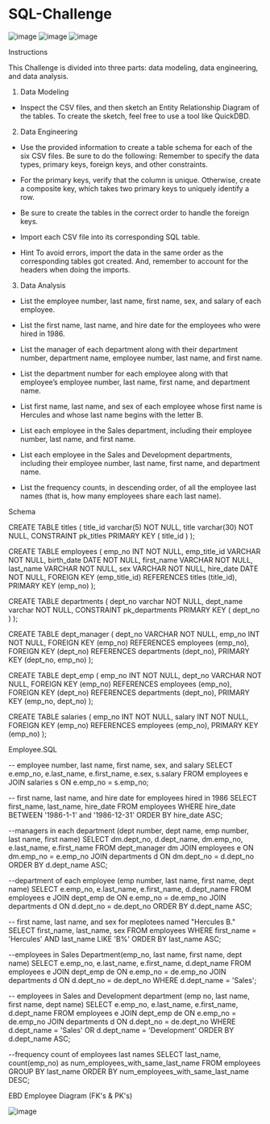 # SQL-Challenge

![image](https://github.com/nasr9000/SQL-Challenge/assets/128746625/1808fa4c-6ca8-4add-a31e-033bae180962)
![image](https://github.com/nasr9000/SQL-Challenge/assets/128746625/eb8473f6-e4e8-4a17-9f51-d782705a20c4)
![image](https://github.com/nasr9000/SQL-Challenge/assets/128746625/401365d0-11bc-4e5c-94e7-d05a4b113e88)

Instructions

This Challenge is divided into three parts: data modeling, data engineering, and data analysis.


1. Data Modeling
- Inspect the CSV files, and then sketch an Entity Relationship Diagram of the tables. To create the sketch, feel free to use a tool like QuickDBD.

2. Data Engineering
- Use the provided information to create a table schema for each of the six CSV files. Be sure to do the following:
  Remember to specify the data types, primary keys, foreign keys, and other constraints.

- For the primary keys, verify that the column is unique. Otherwise, create a composite key, which takes two primary keys to uniquely identify a row.

- Be sure to create the tables in the correct order to handle the foreign keys.

- Import each CSV file into its corresponding SQL table.

- Hint To avoid errors, import the data in the same order as the corresponding tables got created. And, remember to account for the headers when doing the imports.

3. Data Analysis

-  List the employee number, last name, first name, sex, and salary of each employee.

-  List the first name, last name, and hire date for the employees who were hired in 1986.

-  List the manager of each department along with their department number, department name, employee number, last name, and first name.

-  List the department number for each employee along with that employee’s employee number, last name, first name, and department name.

-  List first name, last name, and sex of each employee whose first name is Hercules and whose last name begins with the letter B.

-  List each employee in the Sales department, including their employee number, last name, and first name.

-  List each employee in the Sales and Development departments, including their employee number, last name, first name, and department name.

-  List the frequency counts, in descending order, of all the employee last names (that is, how many employees share each last name).

  Schema
  
CREATE TABLE titles (
    title_id varchar(5)   NOT NULL,
    title varchar(30)   NOT NULL,
    CONSTRAINT pk_titles PRIMARY KEY (
        title_id
     )
);

CREATE TABLE employees (
    emp_no INT  NOT NULL,
    emp_title_id VARCHAR NOT NULL,
    birth_date DATE  NOT NULL,
    first_name VARCHAR  NOT NULL,
    last_name VARCHAR  NOT NULL,
    sex VARCHAR  NOT NULL,
    hire_date DATE  NOT NULL,
    FOREIGN KEY (emp_title_id) REFERENCES titles (title_id),
    PRIMARY KEY (emp_no)
);


CREATE TABLE departments (
    dept_no varchar   NOT NULL,
    dept_name varchar   NOT NULL,
    CONSTRAINT pk_departments PRIMARY KEY (
        dept_no
     )
);
	
CREATE TABLE dept_manager (
    dept_no VARCHAR   NOT NULL,
    emp_no INT   NOT NULL,
    FOREIGN KEY (emp_no) REFERENCES employees (emp_no),
    FOREIGN KEY (dept_no) REFERENCES departments (dept_no),
    PRIMARY KEY (dept_no, emp_no)
);


CREATE TABLE dept_emp (
    emp_no INT  NOT NULL,
    dept_no VARCHAR  NOT NULL,
    FOREIGN KEY (emp_no) REFERENCES employees (emp_no),
    FOREIGN KEY (dept_no) REFERENCES departments (dept_no),
    PRIMARY KEY (emp_no, dept_no)
);



CREATE TABLE salaries (
    emp_no INT  NOT NULL,
    salary INT  NOT NULL,
    FOREIGN KEY (emp_no) REFERENCES employees (emp_no),
	PRIMARY KEY (emp_no)
);


Employee.SQL

-- employee number, last name, first name, sex, and salary
SELECT e.emp_no, e.last_name, e.first_name, e.sex, s.salary
FROM employees e
JOIN salaries s
ON e.emp_no = s.emp_no;

-- first name, last name, and hire date for employees hired in 1986
SELECT first_name, last_name, hire_date
FROM employees
WHERE hire_date BETWEEN '1986-1-1' and '1986-12-31'
ORDER BY hire_date ASC;

--managers in each department (dept number, dept name, emp number, last name, first name)
SELECT dm.dept_no, d.dept_name, dm.emp_no, e.last_name, e.first_name
FROM dept_manager dm
JOIN employees e
ON dm.emp_no = e.emp_no
JOIN departments d
ON dm.dept_no = d.dept_no
ORDER BY d.dept_name ASC;

--department of each employee (emp number, last name, first name, dept name)
SELECT e.emp_no, e.last_name, e.first_name, d.dept_name
FROM employees e
JOIN dept_emp de
ON e.emp_no = de.emp_no
JOIN departments d
ON d.dept_no = de.dept_no
ORDER BY d.dept_name ASC;

-- first name, last name, and sex for meplotees named "Hercules B."
SELECT first_name, last_name, sex
FROM employees
WHERE first_name = 'Hercules' AND last_name LIKE 'B%'
ORDER BY last_name ASC;

--employees in Sales Department(emp_no, last name, first name, dept name)
SELECT e.emp_no, e.last_name, e.first_name, d.dept_name
FROM employees e
JOIN dept_emp de
ON e.emp_no = de.emp_no
JOIN departments d
ON d.dept_no = de.dept_no
WHERE d.dept_name = 'Sales';

-- employees in Sales and Development department (emp no, last name, first name, dept name)
SELECT e.emp_no, e.last_name, e.first_name, d.dept_name
FROM employees e
JOIN dept_emp de
ON e.emp_no = de.emp_no
JOIN departments d
ON d.dept_no = de.dept_no
WHERE d.dept_name = 'Sales' OR d.dept_name = 'Development'
ORDER BY d.dept_name ASC;

--frequency count of employees last names
SELECT last_name, count(emp_no) as num_employees_with_same_last_name
FROM employees
GROUP BY last_name
ORDER BY num_employees_with_same_last_name DESC;

  EBD Employee Diagram (FK's & PK's)

  
  ![image](https://github.com/nasr9000/SQL-Challenge/assets/128746625/74fc4846-d1a7-4931-a5d9-83c8cc366e5b)

